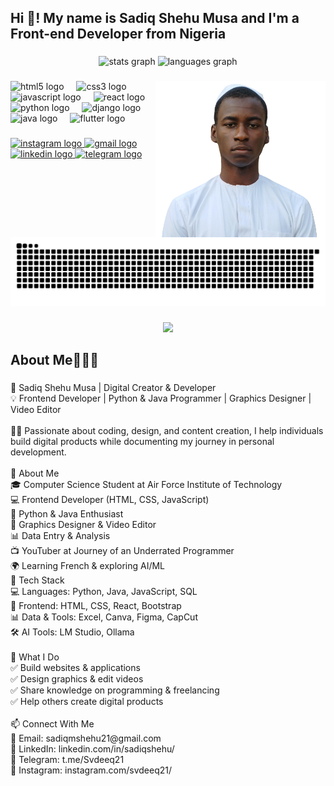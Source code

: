 <h2 align="left">Hi 👋! My name is Sadiq Shehu Musa and I'm a Front-end Developer from Nigeria</h2>

###

<div align="center">
  <img src="https://github-readme-stats.vercel.app/api?username=svdeeq21&hide_title=false&hide_rank=false&show_icons=true&include_all_commits=true&count_private=true&disable_animations=false&theme=dracula&locale=en&hide_border=false" height="150" alt="stats graph"  />
  <img src="https://github-readme-stats.vercel.app/api/top-langs?username=svdeeq21&locale=en&hide_title=false&layout=compact&card_width=320&langs_count=5&theme=dracula&hide_border=false" height="150" alt="languages graph"  />
</div>

###

<img align="right" height="250" src="pass.png"  />

###

<div align="left">
  <img src="https://cdn.jsdelivr.net/gh/devicons/devicon/icons/html5/html5-original.svg" height="30" alt="html5 logo"  />
  <img width="12" />
  <img src="https://cdn.jsdelivr.net/gh/devicons/devicon/icons/css3/css3-original.svg" height="30" alt="css3 logo"  />
  <img width="12" />
  <img src="https://cdn.jsdelivr.net/gh/devicons/devicon/icons/javascript/javascript-original.svg" height="30" alt="javascript logo"  />
  <img width="12" />
  <img src="https://cdn.jsdelivr.net/gh/devicons/devicon/icons/react/react-original.svg" height="30" alt="react logo"  />
  <img width="12" />
  <img src="https://cdn.jsdelivr.net/gh/devicons/devicon/icons/python/python-original.svg" height="30" alt="python logo"  />
  <img width="12" />
  <img src="https://cdn.jsdelivr.net/gh/devicons/devicon/icons/django/django-plain.svg" height="30" alt="django logo"  />
  <img width="12" />
  <img src="https://cdn.jsdelivr.net/gh/devicons/devicon/icons/java/java-original.svg" height="30" alt="java logo"  />
  <img width="12" />
  <img src="https://cdn.jsdelivr.net/gh/devicons/devicon/icons/flutter/flutter-original.svg" height="30" alt="flutter logo"  />
</div>

###

<div align="left">
  <a href="https://www.instagram.com/svdeeq21/" target="_blank">
    <img src="https://img.shields.io/static/v1?message=Instagram&logo=instagram&label=&color=E4405F&logoColor=white&labelColor=&style=for-the-badge" height="35" alt="instagram logo"  />
  </a>
  <a href="mailto:sadiqmshehu21@gmail.com" target="_blank">
    <img src="https://img.shields.io/static/v1?message=Gmail&logo=gmail&label=&color=D14836&logoColor=white&labelColor=&style=for-the-badge" height="35" alt="gmail logo"  />
  </a>
  <a href="https://www.linkedin.com/in/sadiqshehu/" target="_blank">
    <img src="https://img.shields.io/static/v1?message=LinkedIn&logo=linkedin&label=&color=0077B5&logoColor=white&labelColor=&style=for-the-badge" height="35" alt="linkedin logo"  />
  </a>
  <a href="https://t.me/Svdeeq21" target="_blank">
    <img src="https://img.shields.io/static/v1?message=Telegram&logo=telegram&label=&color=2CA5E0&logoColor=white&labelColor=&style=for-the-badge" height="35" alt="telegram logo"  />
  </a>
</div>

###

<br clear="both">

<img src="https://raw.githubusercontent.com/svdeeq21/svdeeq21/output/snake.svg" alt="Snake animation" />

###

<div align="center">
  <img src="https://profile-counter.glitch.me/svdeeq21/count.svg?"  />
</div>

###
###

<h2 align="left">About Me🧑🏾‍🏫</h2>

###

<p align="left">🚀 Sadiq Shehu Musa | Digital Creator & Developer<br>💡 Frontend Developer | Python & Java Programmer | Graphics Designer | Video Editor<br><br>👨‍💻 Passionate about coding, design, and content creation, I help individuals build digital products while documenting my journey in personal development.<br><br>🌟 About Me<br>🎓 Computer Science Student at Air Force Institute of Technology<br>💻 Frontend Developer (HTML, CSS, JavaScript)<br>🐍 Python & Java Enthusiast<br>🎨 Graphics Designer & Video Editor<br>📊 Data Entry & Analysis<br>📺 YouTuber at Journey of an Underrated Programmer<br>🌍 Learning French & exploring AI/ML<br>🔨 Tech Stack<br>💻 Languages: Python, Java, JavaScript, SQL<br>🎨 Frontend: HTML, CSS, React, Bootstrap<br>📊 Data & Tools: Excel, Canva, Figma, CapCut<br>🛠 AI Tools: LM Studio, Ollama<br><br>📢 What I Do<br>✅ Build websites & applications<br>✅ Design graphics & edit videos<br>✅ Share knowledge on programming & freelancing<br>✅ Help others create digital products<br><br>📫 Connect With Me<br>📩 Email: sadiqmshehu21@gmail.com<br>💼 LinkedIn: linkedin.com/in/sadiqshehu/<br>📱 Telegram: t.me/Svdeeq21<br>📸 Instagram: instagram.com/svdeeq21/</p>

###
